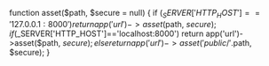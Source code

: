 function asset($path, $secure = null)
    {
        if ($_SERVER['HTTP_HOST']=='127.0.0.1:8000')
            return app('url')->asset($path, $secure);
        if ($_SERVER['HTTP_HOST']=='localhost:8000')
            return app('url')->asset($path, $secure);
        else
            return app('url')->asset('public/'.$path, $secure);
    }
